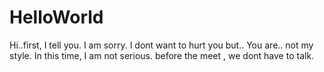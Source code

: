 # HelloWorld
Hi..first, I tell you. I am sorry. I dont want to hurt you but.. You are.. not my style.
In this time, I am not serious. before the meet , we dont have to talk.
